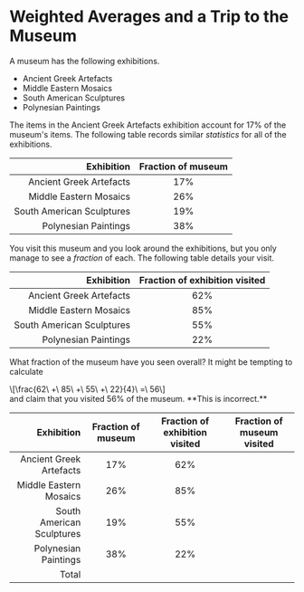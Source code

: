 # Weighted Averages and a Trip to the Museum 


A museum has the following exhibitions.
 - Ancient Greek Artefacts
 - Middle Eastern Mosaics
 - South American Sculptures
 - Polynesian Paintings

The items in the Ancient Greek Artefacts exhibition
account for 17% of the museum's items.
The following table records similar
*statistics* for all of the exhibitions.

|                Exhibition | Fraction of museum |
| ------------------------: | :----------------: |
|   Ancient Greek Artefacts |         17%        |
|    Middle Eastern Mosaics |         26%        |
| South American Sculptures |         19%        |
|      Polynesian Paintings |         38%        |

You visit this museum and you look around the exhibitions,
but you only manage to see a *fraction* of each.
The following table details your visit.

|                Exhibition | Fraction of exhibition visited |
| ------------------------: | :----------------------------: |
|   Ancient Greek Artefacts |               62%              |
|    Middle Eastern Mosaics |               85%              |
| South American Sculptures |               55%              |
|      Polynesian Paintings |               22%              |

What fraction of the museum have you seen overall?
It might be tempting to calculate
<div>
  \[\frac{62\ +\ 85\ +\ 55\ +\ 22}{4}\ =\ 56\]
</div>
and claim that you visited 56% of the museum.
**This is incorrect.**

|                Exhibition | Fraction of museum | Fraction of exhibition visited | Fraction of museum visited |
| ------------------------: | :----------------: | :----------------------------: | :------------------------: |
|   Ancient Greek Artefacts |         17%        |               62%              |                            |
|    Middle Eastern Mosaics |         26%        |               85%              |                            |
| South American Sculptures |         19%        |               55%              |                            |
|      Polynesian Paintings |         38%        |               22%              |                            |
|                     Total |                    |                                |                            |
